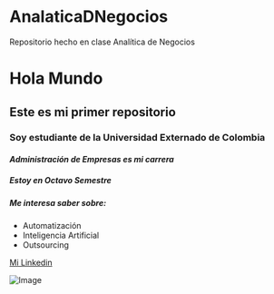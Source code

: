 # AnalaticaDNegocios
Repositorio hecho en clase Analítica de Negocios

# Hola Mundo
## Este es mi primer repositorio
### Soy estudiante de la Universidad Externado de Colombia
#### *Administración de Empresas es mi carrera*
##### **Estoy en Octavo Semestre**
##### Me interesa saber sobre:
* Automatización
* Inteligencia Artificial
* Outsourcing

[Mi Linkedin](https://www.linkedin.com/in/felipe-david-espa%C3%B1ol-458360165/)


![Image](https://www.simplilearn.com/ice9/free_resources_article_thumb/Types_of_Business_Analytics.jpg)
